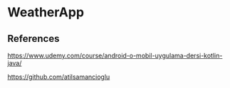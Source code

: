 # WeatherApp

## References      


https://www.udemy.com/course/android-o-mobil-uygulama-dersi-kotlin-java/ 

https://github.com/atilsamancioglu
